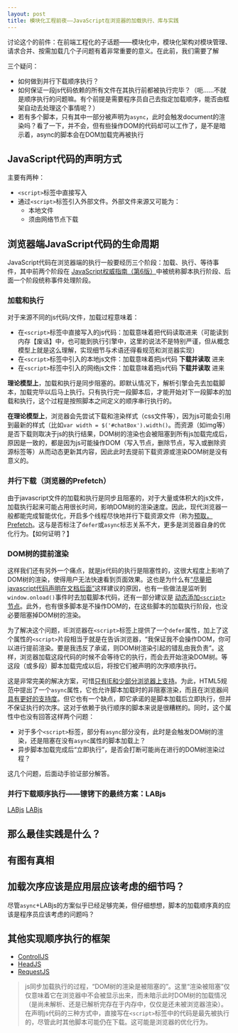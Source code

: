 ```yaml
---
layout: post
title: 模块化工程前夜——JavaScript在浏览器的加载执行、库与实践
---
```


讨论这个的前件：在前端工程化的子话题——模块化中，模块化架构对模块管理、请求合并、按需加载几个子问题有着非常重要的意义。在此前，我们需要了解

三个疑问：

* 如何做到并行下载顺序执行？
* 如何保证一段js代码依赖的所有文件在其执行前都被执行完毕？（呃……不就是顺序执行的问题嘛。有个前提是需要程序员自己去指定加载顺序，能否由框架自动去处理这个事情呢？）
* 若有多个脚本，只有其中一部分被声明为`async`，此时会触发document的渲染吗？看了一下，并不会，但有些操作DOM的代码却可以工作了，是不是暗示着，async的脚本会在DOM加载完再被执行

## JavaScript代码的声明方式

主要有两种：

* `<script>`标签中直接写入
* 通过`<script>`标签引入外部文件。外部文件来源又可能为：
   * 本地文件
   * 须由网络节点下载

## 浏览器端JavaScript代码的生命周期

JavaScript代码在浏览器端的执行一般要经历三个阶段：加载、执行、等待事件，其中前两个阶段在 [JavaScript权威指南（第6版）]()中被统称脚本执行阶段、后面一个阶段统称事件处理阶段。

### 加载和执行

对于来源不同的js代码/文件，加载过程意味着：

* 在`<script>`标签中直接写入的js代码：加载意味着把代码读取进来（可能读到内存【废话】中，也可能到执行引擎中，这里的说法不是特别严谨，但从概念模型上就是这么理解，实现细节与术语还得看规范和浏览器实现）
* 在`<script>`标签中引入的本地js文件：加载意味着把js代码 **下载并读取** 进来
* 在`<script>`标签中引入的网络js文件：加载意味着把js代码 **下载并读取** 进来

**理论模型上**，加载和执行是同步阻塞的。即默认情况下，解析引擎会先去加载脚本，加载完毕以后马上执行。只有执行完一段脚本后，才能开始对下一段脚本的加载和执行，这个过程是按照脚本之间定义的顺序串行执行的。

**在理论模型上**，浏览器会先尝试下载和渲染样式（css文件等），因为js可能会引用到最新的样式（比如`var width = $('#chatBox').width()`。而资源（如img等）是否下载则取决于js的执行结果，DOM树的渲染也会被阻塞到所有js加载完成后，原因是一致的，都是因为js可能操作DOM（写入节点，删除节点，写入或删除资源标签等）从而动态更新其内容，因此此时去提前下载资源或渲染DOM树是没有意义的。

### 并行下载（浏览器的Prefetch）

由于javascript文件的加载和执行是同步且阻塞的，对于大量或体积大的js文件，加载执行起来可能占用很长时间，影响DOM树的渲染速度。因此，现代浏览器一般都能完成智能优化，开启多个线程尽快地并行下载资源文件（称为[预取，Prefetch](https://lifesinger.wordpress.com/2012/02/03/performance-impact-of-js-css-loading-order/)。这与是否标注了`defer`或`async`标志关系不大，更多是浏览器自身的优化行为。【如何证明？】

### DOM树的提前渲染

这样我们还有另外一个痛点，就是js代码的执行是阻塞性的，这很大程度上影响了DOM树的渲染，使得用户无法快速看到页面效果。这也是为什么有[“尽量把javascript代码声明在文档后面”](http://stackoverflow.com/questions/3952009/defer-attribute-chrome)这样建议的原因，也有一些做法是监听到`window.onload()`事件时去加载脚本代码，还有一部分建议是 [动态添加`<script>`节点](https://www.nczonline.net/blog/2009/06/23/loading-javascript-without-blocking/)。此外，也有很多脚本是不操作DOM的，在这些脚本的加载执行阶段，也没必要阻塞掉DOM树的渲染。

为了解决这个问题，IE浏览器在`<script>`标签上提供了一个`defer`属性，加上了这个属性的`<script>`片段相当于就是在告诉浏览器，“我保证我不会操作DOM，你可以进行提前渲染。要是我违反了承诺，则DOM树渲染引起的错乱由我负责”。这样，浏览器加载这段代码的时候不会等待它的执行，而会去开始渲染DOM树。等这段（或多段）脚本加载完成以后，将按它们被声明的次序顺序执行。

这是非常完美的解决方案，可惜[只有IE和少部分浏览器上支持](http://caniuse.com/#search=defer)。为此，HTML5规范中提出了一个`async`属性，它也允许脚本加载时的非阻塞渲染，而且在浏览器间[具有更好的支持度](http://caniuse.com/#search=async)。但它也有一个缺点，即它承诺的是脚本加载后立即执行，但并不保证执行的次序。这对于依赖于执行顺序的脚本来说是很糟糕的。同时，这个属性中也没有回答这样两个问题：

* 对于多个`<script>`标签，部分有`async`部分没有，此时是会触发DOM树的渲染，还是阻塞在没有`async`属性的脚本加载上？
* 异步脚本加载完成后“立即执行”，是否会打断可能尚在进行的DOM树渲染过程？

这几个问题，后面动手验证部分解答。

### 并行下载顺序执行——镣铐下的最终方案：LABjs

[LABjs](https://github.com/getify/LABjs)
[LABjs](http://labjs.com/)

## 那么最佳实践是什么？

## 有图有真相

## 加载次序应该是应用层应该考虑的细节吗？

尽管`async`+LABjs的方案似乎已经足够完美，但仔细想想，脚本的加载顺序真的应该是程序员应该考虑的问题吗？

## 其他实现顺序执行的框架

* [ControllJS]()
* [HeadJS]()
* [RequestJS]()


> js同步加载执行的过程，“DOM树的渲染是被阻塞的”。这里“渲染被阻塞”仅仅意味着它在浏览器中不会被显示出来，而未暗示此时DOM树的加载情况（是尚未解析、还是已解析完存在于内存中，仅仅是还未被浏览器渲染）。
> 在声明js代码的三种方式中，直接写在`<script>`标签中的代码是最先被执行的，尽管此时其他脚本可能仍在下载。这可能是浏览器的优化行为。
